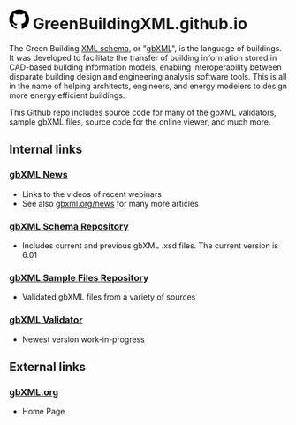 
# [![GitHub]( ./images/octicon.svg )]( https://github.com/GreenBuildingXML/GreenBuildingXML.github.io "GitHub repository" )  GreenBuildingXML.github.io


The Green Building [XML schema]( https://en.wikipedia.org/wiki/XML_schema#:~:text=An%20XML%20schema%20is%20a,constraints%20imposed%20by%20XML%20itself. ), or "[gbXML]( https://en.wikipedia.org/wiki/Green_Building_XML )", is the language of buildings. It was developed to facilitate the transfer of building information stored in CAD-based building information models, enabling interoperability between disparate building design and engineering analysis software tools. This is all in the name of helping architects, engineers, and energy modelers to design more energy efficient buildings.

This Github repo includes source code for many of the gbXML validators, sample gbXML files, source code for the online viewer, and much more.


## Internal links

### [gbXML News]( news.md )

* Links to the videos of recent webinars
* See also [gbxml.org/news]( https://gbxml.org/WhatsNewWith_GreenBuildingXML_gbXML ) for many more articles 

### [gbXML Schema Repository]( https://github.com/GreenBuildingXML/gbXML_Schemas )

* Includes current and previous gbXML .xsd files. The current version is 6.01

### [gbXML Sample Files Repository ]( https://github.com/GreenBuildingXML/Sample_gbXML_Files )

* Validated gbXML files from a variety of sources

### [gbXML Validator ]( https://github.com/GreenBuildingXML/RP1810-Validator )

* Newest version work-in-progress


## External links

### [gbXML.org]( https://gbxml.org )

* Home Page

